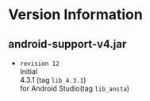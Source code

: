 Version Information
===================

android-support-v4.jar
----------------------

- ``revision 12``  
	Initial  
	4.3.1 (tag ``lib_4.3.1``)  
	for Android Studio(tag ``lib_ansta``)  
